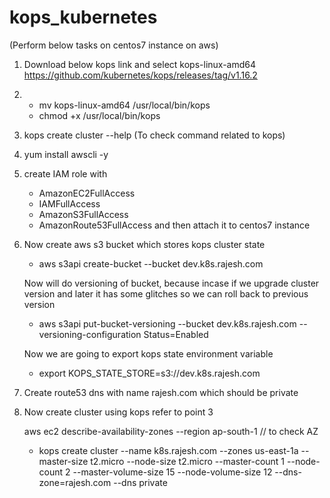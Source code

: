 # kops_kubernetes

(Perform below tasks on centos7 instance on aws)

1. Download below kops link and select kops-linux-amd64
   https://github.com/kubernetes/kops/releases/tag/v1.16.2

2. - mv kops-linux-amd64 /usr/local/bin/kops
   - chmod +x /usr/local/bin/kops

3. kops create cluster --help (To check command related to kops)

3. yum install awscli -y

4. create IAM role with
      - AmazonEC2FullAccess
      - IAMFullAccess
      - AmazonS3FullAccess
      - AmazonRoute53FullAccess
   and then attach it to centos7 instance
5. Now create aws s3 bucket which stores kops cluster state
   - aws s3api create-bucket --bucket dev.k8s.rajesh.com  

   Now will do versioning of bucket, because incase if we upgrade cluster version and later it has some glitches so we can roll back to previous version
   - aws s3api put-bucket-versioning --bucket dev.k8s.rajesh.com  --versioning-configuration    Status=Enabled

   Now we are going to export kops state environment variable
   - export KOPS_STATE_STORE=s3://dev.k8s.rajesh.com

6. Create route53 dns with name rajesh.com which should be private 

7. Now create cluster using kops refer to point 3

   aws ec2 describe-availability-zones --region ap-south-1      // to check AZ


   - kops create cluster --name k8s.rajesh.com --zones us-east-1a --master-size t2.micro --node-size t2.micro --master-count 1 --node-count 2 --master-volume-size 15 --node-volume-size 12 --dns-zone=rajesh.com --dns private

